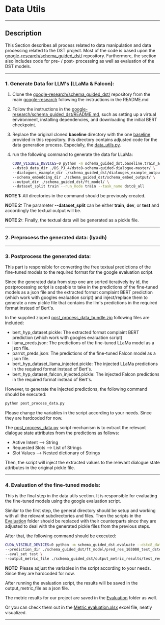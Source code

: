 # Data Utils

---

## Description

This Section describes all process related to data manipulation and data processing related to the DST project. 
Most of the code is based upon the [google-research/schema_guided_dst/](https://github.com/google-research/google-research/tree/master/schema_guided_dst) repository. Furthermore, the section
also includes code for pre- / post- processing as well as evaluation of the DST models.

---

### 1. Generate Data for LLM's (LLaMa & Falcon):

1. Clone the [google-research/schema_guided_dst/](https://github.com/google-research/google-research/tree/master/schema_guided_dst) repository from the main 
    [google-research](https://github.com/google-research/google-research/tree/master) following the instructions in the README.md

2. Follow the instructions in the [google-research/schema_guided_dst/README.md](https://github.com/google-research/google-research/tree/master/schema_guided_dst#baseline-model-and-evaluation-script-for-dstc8-schema-guided-dialogue-state-tracking), such as
setting up a virtual environment, installing dependencies, and downloading the initial BERT checkpoint.
3. Replace the original cloned **baseline** directory with the one [baseline](baseline) provided in this repository. 
this directory contains adjusted code for the data generation process. Especially, the [data_utils.py](baseline/data_utils.py).
4. run the following command to generate the data for LLaMa:
    ```bash
    CUDA_VISIBLE_DEVICES=0 python -m schema_guided_dst.baseline.train_and_predict --bert_ckpt_dir ./schema_guided_dst/cased_L-12_H-768_A-12 \
   --dstc8_data_dir ./DS_PJ_4/dstc8-schema-guided-dialogue-master/ \
   --dialogues_example_dir ./schema_guided_dst/dialouges_example_output/ \
   --schema_embedding_dir ./schema_guided_dst/schema_embed_output/ \
   --output_dir ./schema_guided_dst/ft_model/ \
   --dataset_split train --run_mode train --task_name dstc8_all
    ```
  **NOTE 1:** All directories in the command should be previously created. 
  
  **NOTE 2:** The parameter **--dataset_split** can be either **train**, **dev**, or **test** and accordingly the textual output will be.
   
  **NOTE 2:**: Finally, the textual data will be generated as a pickle file. 

---

### 2. Preprocess the generated data: (Iyadh)

---

### 3. Postprocess the generated data:

This part is responsible for converting the free textual predictions of the fine-tuned models to the required format for the google evaluation script.

Since the generated data from step one are sorted iteratively by id, the postprocessing script is capable to take in the predictions of the fine-tuned models as a json file and the 
extracted format complaint BERT prediction (which work with googles evaluation script) and inject/replace them to generate a new pickle file that
contains the llm's predictions in the required format instead of Bert's.

In the supplied zipped [post_process_data_bundle.zip](PostProcessing%2Fpost_process_data_bundle.zip) following files are included:
- bert_hyp_dataset.pickle: The extracted format complaint BERT prediction (which work with googles evaluation script)
- llama_preds.json: The predictions of the fine-tuned LLaMa model as a json file.
- parrot_preds.json: The predictions of the fine-tuned Falcon model as a json file.
- bert_hyp_dataset_llama_injected.pickle: The injected LLaMa predictions in the required format instead of Bert's.
- bert_hyp_dataset_falcon_injected.pickle: The injected Falcon predictions in the required format instead of Bert's.

However, to generate the injected predictions, the following command should be executed:
```bash
python post_process_data.py 
```
Please change the variables in the script according to your needs. Since they are hardcoded for now. 

The [post_process_data.py](PostProcessing%2Fpost_process_data.py) script mechanism is to extract the relevant dialogue state attributes from the predictions as follows:
- Active Intent --> String 
- Requested Slots --> List of Strings
- Slot Values --> Nested dictionary of Strings

Then, the script will inject the extracted values to the relevant dialogue state attributes in the original pickle file.

---

### 4. Evaluation of the fine-tuned models:

This is the final step in the data utils section. It is responsible for evaluating the fine-tuned models using the google evaluation script.

Similar to the first step, the general directory should be setup and working with all the relevant subdirectories and files. Then the scripts in the [Evaluation](Evaluation) folder
should be replaced with their counterparts since they are adjusted to deal with the generated pickle files from the previous steps.

After that, the following command should be executed:
```bash
CUDA_VISIBLE_DEVICES=0 python -m schema_guided_dst.evaluate --dstc8_data_dir ./schema_guided_dst/dstc8-schema-guided-dialogue/ \
--prediction_dir ./schema_guided_dst/ft_model/pred_res_103000_test_dstc8_all_/ \
--eval_set test \
--output_metric_file ./schema_guided_dst/output_metric_results/test_res.json
```
**NOTE:** Please adjust the variables in the script according to your needs. Since they are hardcoded for now.

After running the evaluation script, the results will be saved in the output_metric_file as a json file.

The metric results for our project are saved in the [Evaluation](Evaluation) folder as well. 

Or you can check them out in the [Metric evaluation.xlsx](Evaluation%2FMetric%20evaluation.xlsx) excel file, neatly visualized.

---


